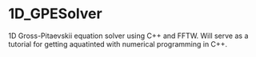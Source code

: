 # 1D_GPESolver
1D Gross-Pitaevskii equation solver using C++ and FFTW. Will serve as a tutorial for getting aquatinted with numerical programming in C++.
